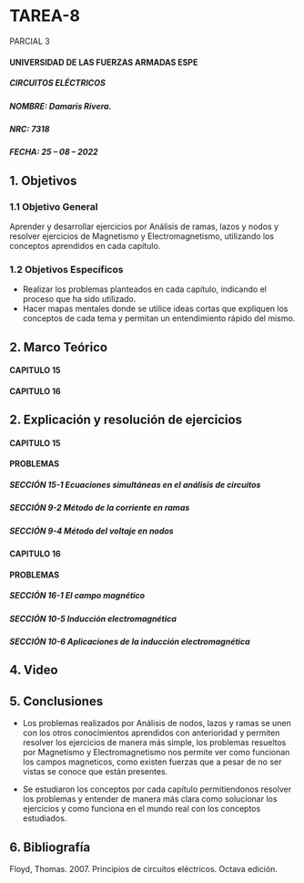 # TAREA-8
PARCIAL 3

#### UNIVERSIDAD DE LAS FUERZAS ARMADAS ESPE
##### CIRCUITOS ELÉCTRICOS
##### NOMBRE: Damaris Rivera.
##### NRC: 7318                                                                                                                  
##### FECHA: 25 – 08 – 2022

## 1. Objetivos 
  
### 1.1 Objetivo General

Aprender y desarrollar ejercicios por Análisis de ramas, lazos y nodos y resolver ejercicios de Magnetismo y Electromagnetismo, utilizando los conceptos aprendidos en cada capítulo.
	
### 1.2 Objetivos Específicos
        
- Realizar los problemas planteados en cada capítulo, indicando el proceso que ha sido utilizado.
- Hacer mapas mentales donde se utilice ideas cortas que expliquen los conceptos de cada tema y permitan un entendimiento rápido del mismo.
	
## 2. Marco Teórico

#### CAPITULO 15 



#### CAPITULO 16




## 2. Explicación y resolución de ejercicios

#### CAPITULO 15

#### PROBLEMAS 

##### *SECCIÓN 15-1 	Ecuaciones simultáneas en el análisis de circuitos*
	
##### 
	
##### 

##### 

##### *SECCIÓN 9-2	 Método de la corriente en ramas*

##### 

##### 

##### *SECCIÓN 9-4 	Método del voltaje en nodos*

##### 

#### CAPITULO 16

#### PROBLEMAS 

##### *SECCIÓN 16-1 	El campo magnético*

##### 

##### *SECCIÓN 10-5 	Inducción electromagnética*

##### 

##### *SECCIÓN 10-6 	 Aplicaciones de la inducción electromagnética*

##### 

## 4. Video



## 5. Conclusiones

- Los problemas realizados por Análisis de nodos, lazos y ramas se unen con los otros conocimientos aprendidos con anterioridad y permiten resolver los ejercicios de manera más simple, los problemas resueltos por Magnetismo y Electromagnetismo nos permite ver como funcionan los campos magneticos, como existen fuerzas que a pesar de no ser vistas se conoce que están presentes.

- Se estudiaron los conceptos por cada capítulo permitiendonos resolver los problemas y entender de manera más clara como solucionar los ejercicios y como funciona en el mundo real con los conceptos estudiados.

## 6. Bibliografía

Floyd, Thomas. 2007. Principios de circuitos eléctricos. Octava edición.
